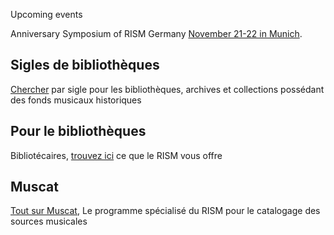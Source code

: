 <article class="notification is-warning is-light">
    <p class="has-text-weight-semibold">Upcoming events</p>
    <p>Anniversary Symposium of RISM Germany <a href="/events/2023/10/19/anniversary-symposium-rism-germany.html">November 21-22 in Munich</a>.</p>
</article>  

## Sigles de bibliothèques

[Chercher](/community/sigla.html) par sigle pour les bibliothèques, archives et collections possédant des fonds musicaux historiques

## Pour le bibliothèques

Bibliotécaires, [trouvez ici](/organization/rism-for-libraries.html) ce que le RISM vous offre

## Muscat

[Tout sur Muscat](/community/muscat.html), Le programme spécialisé du RISM pour le catalogage des sources musicales

